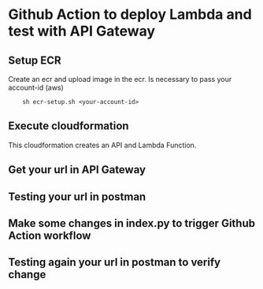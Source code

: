 # Github Action to deploy Lambda and test with API Gateway

## Setup ECR

Create an ecr and upload image in the ecr. Is necessary to pass your account-id (aws)

```
    sh ecr-setup.sh <your-account-id>
```

## Execute cloudformation

This cloudformation creates an API and Lambda Function.

## Get your url in API Gateway

## Testing your url in postman

## Make some changes in index.py to trigger Github Action workflow

## Testing again your url in postman to verify change
